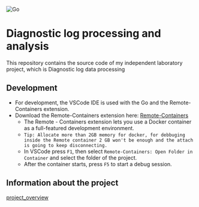 ![Go](https://github.com/kozgot/go-log-processing/workflows/Go/badge.svg)

# Diagnostic log processing and analysis

This repository contains the source code of my independent laboratory project, which is Diagnostic log data processing

## Development
* For development, the VSCode IDE is used with the Go and the Remote-Containers extension.
* Download the Remote-Containers extension here: [Remote-Containers](https://marketplace.visualstudio.com/items?itemName=ms-vscode-remote.remote-containers)
   - The Remote - Containers extension lets you use a Docker container as a full-featured development environment.
   - `Tip: Allocate more than 2GB memory for docker, for debbuging inside the Remote container 2 GB won't be enough and the attach is going to keep disconnecting. `
   - In VSCode press `F1`, then select ```Remote-Containers: Open Folder in Container``` and select the folder of the project. 
   - After the container starts, press `F5` to start a debug session. 

## Information about the project
[project_overview](https://github.com/kozgot/go-log-processing/blob/master/docs/project_overview.md)

